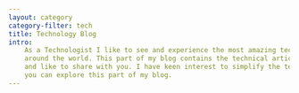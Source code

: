 ```yaml
---
layout: category
category-filter: tech 
title: Technology Blog
intro:
    As a Technologist I like to see and experience the most amazing technologies 
    around the world. This part of my blog contains the technical articles I wrote 
    and like to share with you. I have keen interest to simplify the technology to non-tech people, so that they are not got lost in the jargons! If you are interested in technical subjects, 
    you can explore this part of my blog.
---
```

